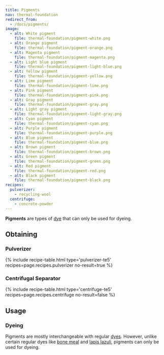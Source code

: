 ```yaml
---
title: Pigments
nav: thermal-foundation
redirect_from:
  - /docs/pigments/
image:
  - alt: White pigment
    file: thermal-foundation/pigment-white.png
  - alt: Orange pigment
    file: thermal-foundation/pigment-orange.png
  - alt: Magenta pigment
    file: thermal-foundation/pigment-magenta.png
  - alt: Light blue pigment
    file: thermal-foundation/pigment-light-blue.png
  - alt: Yellow pigment
    file: thermal-foundation/pigment-yellow.png
  - alt: Lime pigment
    file: thermal-foundation/pigment-lime.png
  - alt: Pink pigment
    file: thermal-foundation/pigment-pink.png
  - alt: Gray pigment
    file: thermal-foundation/pigment-gray.png
  - alt: Light gray pigment
    file: thermal-foundation/pigment-light-gray.png
  - alt: Cyan pigment
    file: thermal-foundation/pigment-cyan.png
  - alt: Purple pigment
    file: thermal-foundation/pigment-purple.png
  - alt: Blue pigment
    file: thermal-foundation/pigment-blue.png
  - alt: Brown pigment
    file: thermal-foundation/pigment-brown.png
  - alt: Green pigment
    file: thermal-foundation/pigment-green.png
  - alt: Red pigment
    file: thermal-foundation/pigment-red.png
  - alt: Black pigment
    file: thermal-foundation/pigment-black.png
recipes:
  pulverizer:
    - recycling-wool
  centrifuge:
    - concrete-powder
---
```


**Pigments** are types of [dye](https://minecraft.gamepedia.com/Dye) that can
only be used for dyeing.


Obtaining
---------

### Pulverizer
{% include recipe-table.html type='pulverizer-te5' recipes=page.recipes.pulverizer no-result=true %}

### Centrifugal Separator
{% include recipe-table.html type='centrifuge-te5' recipes=page.recipes.centrifuge no-result=false %}


Usage
-----

### Dyeing
Pigments are mostly interchangeable with regular
[dyes](https://minecraft.gamepedia.com/Dye). However, unlike certain regular
dyes like [bone meal](https://minecraft.gamepedia.com/Bone_Meal) and [lapis
lazuli](https://minecraft.gamepedia.com/Lapis_Lazuli), pigments can only be used
for dyeing.
